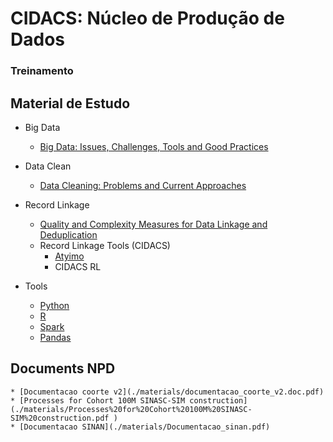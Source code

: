 # CIDACS: Núcleo de Produção de Dados
### Treinamento

## Material de Estudo

- Big Data
    * [Big Data: Issues, Challenges, Tools and Good
Practices](http://www.stat.purdue.edu/~doerge/BIOINFORM.D/SPRING16/KatalWazidGoudar_2013.pdf)
- Data Clean
    * [Data Cleaning: Problems and Current Approaches](https://s3.amazonaws.com/academia.edu.documents/41858217/A00DEC-CD.pdf?AWSAccessKeyId=AKIAIWOWYYGZ2Y53UL3A&Expires=1538407011&Signature=yo7M3GF2KCUY7TRkjKCllpdc4VU%3D&response-content-disposition=inline%3B%20filename%3DAutomatically_extracting_structure_from.pdf#page=5)
- Record Linkage
    * [Quality and Complexity Measures for Data Linkage and Deduplication](https://core.ac.uk/download/pdf/23799032.pdf)
    - Record Linkage Tools (CIDACS)
        - [Atyimo](https://cidacs.bahia.fiocruz.br/wp-content/uploads/2018/04/08293793.pdf)
        - CIDACS RL

- Tools
    - [Python](https://www.python.org/)
    - [R](https://www.r-project.org)
    - [Spark](http://spark.apache.org/)
    - [Pandas](https://pandas.pydata.org/)

## Documents NPD
	* [Documentacao coorte v2](./materials/documentacao_coorte_v2.doc.pdf)
	* [Processes for Cohort 100M SINASC-SIM construction](./materials/Processes%20for%20Cohort%20100M%20SINASC-SIM%20construction.pdf )
	* [Documentacao SINAN](./materials/Documentacao_sinan.pdf)
